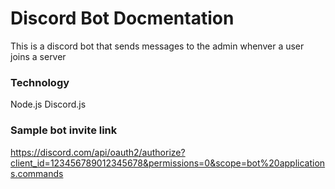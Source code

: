 # Discord Bot Docmentation

This is a discord bot that sends messages to the admin whenver a user joins a server

### Technology

Node.js
Discord.js

### Sample bot invite link

https://discord.com/api/oauth2/authorize?client_id=123456789012345678&permissions=0&scope=bot%20applications.commands
